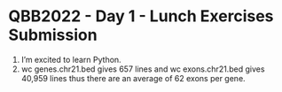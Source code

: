# QBB2022 - Day 1 - Lunch Exercises Submission

 1. I’m excited to learn Python.
 2. wc genes.chr21.bed gives 657 lines and wc exons.chr21.bed gives 40,959 lines thus there are an average of 62 exons per gene.
 
